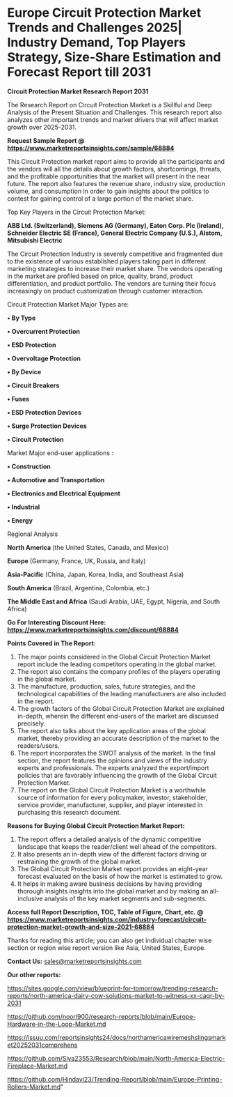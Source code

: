 # Europe Circuit Protection Market Trends and Challenges 2025| Industry Demand, Top Players Strategy, Size-Share Estimation and Forecast Report till 2031

<strong>Circuit Protection Market Research Report 2031</strong>

The Research Report on Circuit Protection Market is a Skillful and Deep Analysis of the Present Situation and Challenges. This research report also analyzes other important trends and market drivers that will affect market growth over 2025-2031.

<strong>Request Sample Report @ <a href=https://www.marketreportsinsights.com/sample/68884>https://www.marketreportsinsights.com/sample/68884</a></strong>

This Circuit Protection market report aims to provide all the participants and the vendors will all the details about growth factors, shortcomings, threats, and the profitable opportunities that the market will present in the near future. The report also features the revenue share, industry size, production volume, and consumption in order to gain insights about the politics to contest for gaining control of a large portion of the market share.

Top Key Players in the Circuit Protection Market:

<strong>ABB Ltd. (Switzerland), Siemens AG (Germany), Eaton Corp. Plc (Ireland), Schneider Electric SE (France), General Electric Company (U.S.), Alstom, Mitsubishi Electric</strong>

The Circuit Protection Industry is severely competitive and fragmented due to the existence of various established players taking part in different marketing strategies to increase their market share. The vendors operating in the market are profiled based on price, quality, brand, product differentiation, and product portfolio. The vendors are turning their focus increasingly on product customization through customer interaction.

Circuit Protection Market Major Types are:

<strong>• By Type

• Overcurrent Protection

• ESD Protection

• Overvoltage Protection

• By Device

• Circuit Breakers

• Fuses

• ESD Protection Devices

• Surge Protection Devices

• Circuit Protection</strong>

Market Major end-user applications :

<strong>• Construction

• Automotive and Transportation

• Electronics and Electrical Equipment

• Industrial

• Energy</strong>

Regional Analysis

</u><strong><b>North America</b></strong> (the United States, Canada, and Mexico)

<strong><b>Europe </b></strong>(Germany, France, UK, Russia, and Italy)

<strong><b>Asia-Pacific</b></strong> (China, Japan, Korea, India, and Southeast Asia)

<strong><b>South America</b></strong> (Brazil, Argentina, Colombia, etc.)

<strong><b>The Middle East and Africa</b></strong> (Saudi Arabia, UAE, Egypt, Nigeria, and South Africa)

<strong>Go For Interesting Discount Here: <a href=https://www.marketreportsinsights.com/discount/68884>https://www.marketreportsinsights.com/discount/68884</a></strong>

<strong>Points Covered in The Report:</strong>
<ol>
  <li>The major points considered in the Global Circuit Protection Market report include the leading competitors operating in the global market.</li>
  <li>The report also contains the company profiles of the players operating in the global market.</li>
  <li>The manufacture, production, sales, future strategies, and the technological capabilities of the leading manufacturers are also included in the report.</li>
  <li>The growth factors of the Global Circuit Protection Market are explained in-depth, wherein the different end-users of the market are discussed precisely.</li>
  <li>The report also talks about the key application areas of the global market, thereby providing an accurate description of the market to the readers/users.</li>
  <li>The report incorporates the SWOT analysis of the market. In the final section, the report features the opinions and views of the industry experts and professionals. The experts analyzed the export/import policies that are favorably influencing the growth of the Global Circuit Protection Market.</li>
  <li>The report on the Global Circuit Protection Market is a worthwhile source of information for every policymaker, investor, stakeholder, service provider, manufacturer, supplier, and player interested in purchasing this research document.</li>
</ol>
<strong>Reasons for Buying Global Circuit Protection Market Report:</strong>

<ol>
  <li>The report offers a detailed analysis of the dynamic competitive landscape that keeps the reader/client well ahead of the competitors.</li>
  <li>It also presents an in-depth view of the different factors driving or restraining the growth of the global market.</li>
  <li>The Global Circuit Protection Market report provides an eight-year forecast evaluated on the basis of how the market is estimated to grow.</li>
  <li>It helps in making aware business decisions by having providing thorough insights insights into the global market and by making an all-inclusive analysis of the key market segments and sub-segments.</li>
</ol>
<strong>Access full Report Description, TOC, Table of Figure, Chart, etc. @ <a href=https://www.marketreportsinsights.com/industry-forecast/circuit-protection-market-growth-and-size-2021-68884>https://www.marketreportsinsights.com/industry-forecast/circuit-protection-market-growth-and-size-2021-68884</a></strong>


Thanks for reading this article; you can also get individual chapter wise section or region wise report version like Asia, United States, Europe.

<strong>Contact Us:</strong>
sales@marketreportsinsights.com

<strong>Our other reports:</strong>

<a href=https://sites.google.com/view/blueprint-for-tomorrow/trending-research-reports/north-america-dairy-cow-solutions-market-to-witness-xx-cagr-by-2031>https://sites.google.com/view/blueprint-for-tomorrow/trending-research-reports/north-america-dairy-cow-solutions-market-to-witness-xx-cagr-by-2031</a>

<a href=https://github.com/noori900/research-reports/blob/main/Europe-Hardware-in-the-Loop-Market.md>https://github.com/noori900/research-reports/blob/main/Europe-Hardware-in-the-Loop-Market.md</a>

<a href=https://issuu.com/reportsinsights24/docs/northamericawiremeshslingsmarket20252031comprehens>https://issuu.com/reportsinsights24/docs/northamericawiremeshslingsmarket20252031comprehens</a>

<a href=https://github.com/Siya23553/Research/blob/main/North-America-Electric-Fireplace-Market.md>https://github.com/Siya23553/Research/blob/main/North-America-Electric-Fireplace-Market.md</a>

<a href=https://github.com/Hindavi23/Trending-Report/blob/main/Europe-Printing-Rollers-Market.md>https://github.com/Hindavi23/Trending-Report/blob/main/Europe-Printing-Rollers-Market.md</a>"
